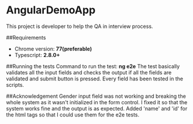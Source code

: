 # AngularDemoApp
This project is developer to help the QA in interview process.

##Requirements
* Chrome version: **77(preferable)**
* Typescript: **2.8.0+**

##Running the tests
Command to run the test: **ng e2e**
The test basically validates all the input fields and checks the output if all the fields are validated and submit button is pressed. 
Every field has been tested in the scripts.

##Acknowledgement
Gender input field was not working and breaking the whole system as it wasn't initialized in the form control. I fixed it so that the system works fine and the output is as expected.
Added 'name' and 'id' for the html tags so that I could use them for the e2e tests.






